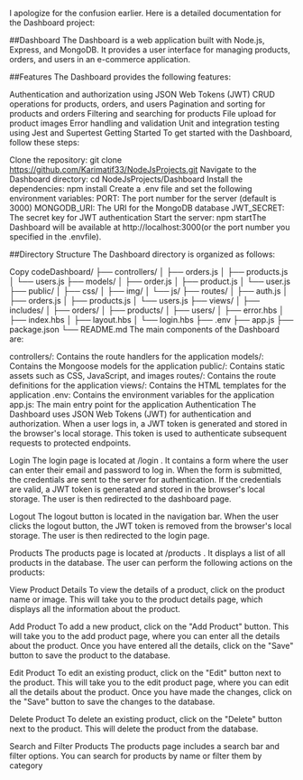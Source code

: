 I apologize for the confusion earlier. Here is a detailed documentation for the Dashboard project:

##Dashboard
The Dashboard is a web application built with Node.js, Express, and MongoDB. It provides a user interface for managing products, orders, and users in an e-commerce application.

##Features
The Dashboard provides the following features:

Authentication and authorization using JSON Web Tokens (JWT)
CRUD operations for products, orders, and users
Pagination and sorting for products and orders
Filtering and searching for products
File upload for product images
Error handling and validation
Unit and integration testing using Jest and Supertest
Getting Started
To get started with the Dashboard, follow these steps:

Clone the repository: 
git clone https://github.com/Karimatif33/NodeJsProjects.git
Navigate to the 
Dashboard
 directory: 
cd NodeJsProjects/Dashboard
Install the dependencies: 
npm install
Create a 
.env
 file and set the following environment variables:
PORT: The port number for the server (default is 3000)
MONGODB_URI: The URI for the MongoDB database
JWT_SECRET: The secret key for JWT authentication
Start the server: 
npm startThe Dashboard will be available at http://localhost:3000(or the port number you specified in the .envfile).

##Directory Structure
The Dashboard directory is organized as follows:

Copy codeDashboard/
├── controllers/
│   ├── orders.js
│   ├── products.js
│   └── users.js
├── models/
│   ├── order.js
│   ├── product.js
│   └── user.js
├── public/
│   ├── css/
│   ├── img/
│   └── js/
├── routes/
│   ├── auth.js
│   ├── orders.js
│   ├── products.js
│   └── users.js
├── views/
│   ├── includes/
│   ├── orders/
│   ├── products/
│   ├── users/
│   ├── error.hbs
│   ├── index.hbs
│   ├── layout.hbs
│   └── login.hbs
├── .env
├── app.js
├── package.json
└── README.md
The main components of the Dashboard are:

controllers/: Contains the route handlers for the application
models/: Contains the Mongoose models for the application
public/: Contains static assets such as CSS, JavaScript, and images
routes/: Contains the route definitions for the application
views/: Contains the HTML templates for the application
.env: Contains the environment variables for the application
app.js: The main entry point for the application
Authentication
The Dashboard uses JSON Web Tokens (JWT) for authentication and authorization. When a user logs in, a JWT token is generated and stored in the browser's local storage. This token is used to authenticate subsequent requests to protected endpoints.

Login
The login page is located at 
/login
. It contains a form where the user can enter their email and password to log in. When the form is submitted, the credentials are sent to the server for authentication. If the credentials are valid, a JWT token is generated and stored in the browser's local storage. The user is then redirected to the dashboard page.

Logout
The logout button is located in the navigation bar. When the user clicks the logout button, the JWT token is removed from the browser's local storage. The user is then redirected to the login page.

Products
The products page is located at 
/products
. It displays a list of all products in the database. The user can perform the following actions on the products:

View Product Details
To view the details of a product, click on the product name or image. This will take you to the product details page, which displays all the information about the product.

Add Product
To add a new product, click on the "Add Product" button. This will take you to the add product page, where you can enter all the details about the product. Once you have entered all the details, click on the "Save" button to save the product to the database.

Edit Product
To edit an existing product, click on the "Edit" button next to the product. This will take you to the edit product page, where you can edit all the details about the product. Once you have made the changes, click on the "Save" button to save the changes to the database.

Delete Product
To delete an existing product, click on the "Delete" button next to the product. This will delete the product from the database.

Search and Filter Products
The products page includes a search bar and filter options. You can search for products by name or filter them by category

